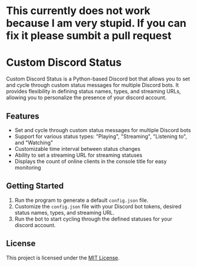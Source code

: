 # This currently does not work because I am very stupid. If you can fix it please sumbit a pull request

# Custom Discord Status

Custom Discord Status is a Python-based Discord bot that allows you to set and cycle through custom status messages for multiple Discord bots. It provides flexibility in defining status names, types, and streaming URLs, allowing you to personalize the presence of your discord account.

## Features

- Set and cycle through custom status messages for multiple Discord bots
- Support for various status types: "Playing", "Streaming", "Listening to", and "Watching"
- Customizable time interval between status changes
- Ability to set a streaming URL for streaming statuses
- Displays the count of online clients in the console title for easy monitoring

## Getting Started

1. Run the program to generate a default `config.json` file.
2. Customize the `config.json` file with your Discord bot tokens, desired status names, types, and streaming URL.
3. Run the bot to start cycling through the defined statuses for your discord account.

## License

This project is licensed under the [MIT License](https://github.com/NotJINXZ/Discord-Status-Selfbot/blob/9ad6dd4783d404ca81987aad9adc32466bac2d6c/LICENSE).